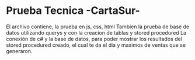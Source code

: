 # Prueba Tecnica -CartaSur-
El archivo contiene, la prueba en js, css, html 
Tambien la prueba de base de datos utilizando querys y con la creacion de tablas y stored procedured
La conexión de c# y la base de datos, para poder mostrar los resultados del stored procedured creado, el cual te da el dia y maximos de ventas que se generaron.  
